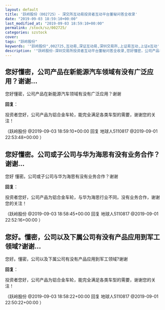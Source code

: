 ```yaml
---
layout: default
title: '跃岭股份（002725）- 深交所互动易投资者互动平台董秘问答全收录'
date: "2019-09-03 18:59:10+00:00"
last_modified_at: "2019-09-03 18:59:10+00:00"
permalink: /stock/sz/002725/
categories: szstock
cover: 
tags: "跃岭股份"
keywords: '"跃岭股份",002725,互动易,深证互动易,深圳交易所,上证易互动,上证e互动'
description: '"跃岭股份-深圳交易所投资者互动平台董秘问答全收录,您好懂密，公司产品在新能源汽车领域有没有广泛应用？谢谢"'
---
```


## 您好懂密，公司产品在新能源汽车领域有没有广泛应用？谢谢...

您好懂密，公司产品在新能源汽车领域有没有广泛应用？谢谢

**回复**：

投资者您好，公司产品为铝合金车轮，能完全满足各类车型的需要，谢谢您的关注！ 

（跃岭股份  @2019-09-03 18:59:10+00:00 回复 地球人5110817  @2019-09-01 22:53:48+00:00 ）

## 您好懂密。公司或子公司与华为海思有没有业务合作？谢谢...

您好 懂密。公司或子公司与华为海思有没有业务合作？谢谢

**回复**：

投资者您好，公司产品为铝合金车轮，与华为海思行业不同，没有业务合作，谢谢您的关注！ 

（跃岭股份  @2019-09-03 18:58:45+00:00 回复 地球人5110817  @2019-09-01 22:52:16+00:00 ）

## 您好。懂密，公司以及下属公司有没有产品应用到军工领域?谢谢...

您好。懂密，公司以及下属公司有没有产品应用到军工领域?谢谢

**回复**：

投资者您好，公司产品为铝合金车轮，能完全满足各类车型的需要，谢谢您的关注！ 

（跃岭股份  @2019-09-03 18:58:22+00:00 回复 地球人5110817  @2019-09-01 22:50:22+00:00 ）

